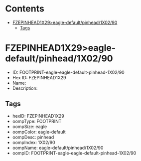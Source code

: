 



Contents
========

* [FZEPINHEAD1X29>eagle-default/pinhead/1X02/90](#fzepinhead1x29eagle-defaultpinhead1x0290)
	* [Tags](#tags)

# FZEPINHEAD1X29>eagle-default/pinhead/1X02/90

- ID: FOOTPRINT-eagle-eagle-default-pinhead-1X02/90
- Hex ID: FZEPINHEAD1X29
- Name: 
- Description: 

## Tags

- hexID: FZEPINHEAD1X29
- oompType: FOOTPRINT
- oompSize: eagle
- oompColor: eagle-default
- oompDesc: pinhead
- oompIndex: 1X02/90
- oompName: eagle-default/pinhead/1X02/90
- oompID: FOOTPRINT-eagle-eagle-default-pinhead-1X02/90
